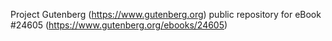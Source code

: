 Project Gutenberg (https://www.gutenberg.org) public repository for eBook #24605 (https://www.gutenberg.org/ebooks/24605)
